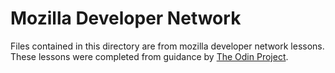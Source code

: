 # Mozilla Developer Network
Files contained in this directory are from mozilla developer network lessons. These lessons were completed from guidance by [The Odin Project](theodinproject.com).